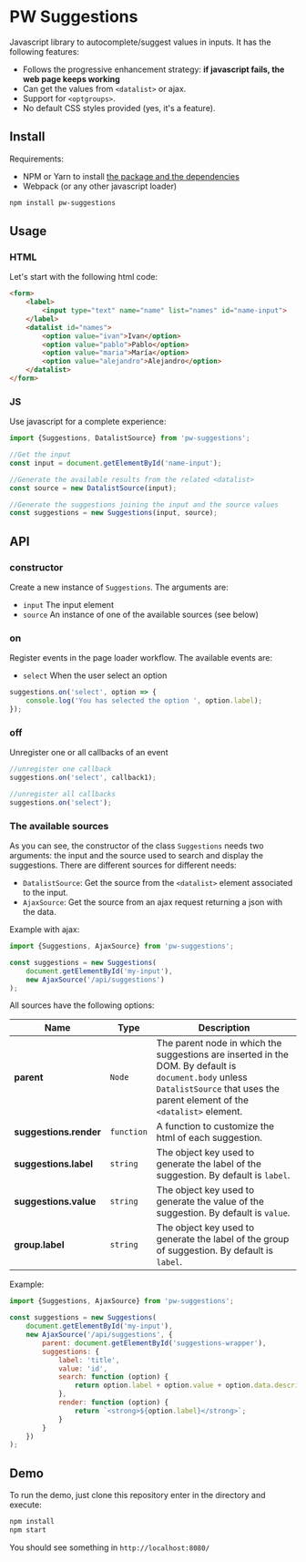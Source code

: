 # PW Suggestions

Javascript library to autocomplete/suggest values in inputs. It has the following features:

* Follows the progressive enhancement strategy: **if javascript fails, the web page keeps working**
* Can get the values from `<datalist>` or ajax.
* Support for `<optgroups>`.
* No default CSS styles provided (yes, it's a feature).

## Install

Requirements:

* NPM or Yarn to install [the package and the dependencies](https://www.npmjs.com/package/pw-suggestions)
* Webpack (or any other javascript loader)

```sh
npm install pw-suggestions
```

## Usage

### HTML

Let's start with the following html code:

```html
<form>
    <label>
        <input type="text" name="name" list="names" id="name-input">
    </label>
    <datalist id="names">
        <option value="ivan">Ivan</option>
        <option value="pablo">Pablo</option>
        <option value="maria">María</option>
        <option value="alejandro">Alejandro</option>
    </datalist>
</form>
```

### JS

Use javascript for a complete experience:

```js
import {Suggestions, DatalistSource} from 'pw-suggestions';

//Get the input
const input = document.getElementById('name-input');

//Generate the available results from the related <datalist>
const source = new DatalistSource(input);

//Generate the suggestions joining the input and the source values
const suggestions = new Suggestions(input, source);
```

## API

### constructor

Create a new instance of `Suggestions`. The arguments are:

* `input` The input element
* `source` An instance of one of the available sources (see below)

### on

Register events in the page loader workflow. The available events are:

* `select` When the user select an option

```js
suggestions.on('select', option => {
    console.log('You has selected the option ', option.label);
});
```

### off

Unregister one or all callbacks of an event

```js
//unregister one callback
suggestions.on('select', callback1);

//unregister all callbacks
suggestions.on('select');
```

### The available sources

As you can see, the constructor of the class `Suggestions` needs two arguments: the input and the source used to search and display the suggestions. There are different sources for different needs:

* `DatalistSource`: Get the source from the `<datalist>` element associated to the input.
* `AjaxSource`: Get the source from an ajax request returning a json with the data.

Example with ajax:

```js
import {Suggestions, AjaxSource} from 'pw-suggestions';

const suggestions = new Suggestions(
    document.getElementById('my-input'),
    new AjaxSource('/api/suggestions')
);
```

All sources have the following options:

Name | Type | Description
-----|------|------------
**parent** | `Node` | The parent node in which the suggestions are inserted in the DOM. By default is `document.body` unless `DatalistSource` that uses the parent element of the `<datalist>` element.
**suggestions.render** | `function` | A function to customize the html of each suggestion.
**suggestions.label** | `string` | The object key used to generate the label of the suggestion. By default is `label`.
**suggestions.value** | `string` | The object key used to generate the value of the suggestion. By default is `value`.
**group.label** | `string` | The object key used to generate the label of the group of suggestion. By default is `label`.

Example:

```js
import {Suggestions, AjaxSource} from 'pw-suggestions';

const suggestions = new Suggestions(
    document.getElementById('my-input'),
    new AjaxSource('/api/suggestions', {
        parent: document.getElementById('suggestions-wrapper'),
        suggestions: {
            label: 'title',
            value: 'id',
            search: function (option) {
                return option.label + option.value + option.data.description;
            },
            render: function (option) {
                return `<strong>${option.label}</strong>`;
            }
        }
    })
);
```

## Demo

To run the demo, just clone this repository enter in the directory and execute:

```sh
npm install
npm start
```

You should see something in `http://localhost:8080/`
